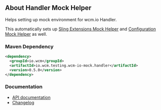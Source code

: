 ## About Handler Mock Helper

Helps setting up mock environment for wcm.io Handler.

This automatically sets up [Sling Extensions Mock Helper](../sling/) and [Configuration Mock Helper](../config/) as well.

### Maven Dependency

```xml
<dependency>
  <groupId>io.wcm</groupId>
  <artifactId>io.wcm.testing.wcm-io-mock.handler</artifactId>
  <version>0.5.0</version>
</dependency>
```
### Documentation

* [API documentation](apidocs/)
* [Changelog](changes-report.html)
